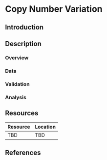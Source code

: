# Copy Number Variation #
## Introduction ##
## Description ##
### Overview ###
### Data ###
### Validation ###
### Analysis ###
## Resources ##
| Resource | Location |
| --- | --- |
| TBD | TBD | 
## References ##